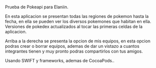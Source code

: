 Prueba de Pokeapi para Elaniin.

En esta aplicacion se presentan todas las regiones de pokemon hasta la fecha, en ella se pueden ver los diversos pokemones que habitan en ella. 
Versiones de pokedex actualizados al tocar las primeras celdas de la aplicacion. 

Arriba a la derecha se presenta la opcion de mis equipos, en esta opcion podras crear o borrar equipos, ademas de dar un vistazo a cuantos integrantes tienen y muy pronto podras compartirlos con tus amigos. 

Usando SWIFT y frameworks, ademas de CocoaPods..
